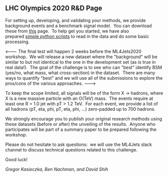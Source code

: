 ## LHC Olympics 2020 R\&D Page

For setting up, developing, and validating your methods, we provide background events and a benchmark signal model.  You can download these from [this](https://zenodo.org/record/2629073#.XKdewGXlRg0) page.  To help get you started, we have also prepared [simple python scripts](https://github.com/lhcolympics2020/parsingscripts) to read in the data and do some basic processing. 

<--- The final test will happen 2 weeks before the ML4Jets2020 workshop.  We will release a new dataset where the "background" will be similar to but not identical to the one in the development set (as is true in real data!).  The goal of the challenge is to see who can "best" identify BSM (yes/no, what mass, what cross-section) in the dataset.  There are many ways to quantify "best" and we will use all of the submissions to explore the pros/cons of the various approaches. ---> 

To keep the scope limited, all signals will be of the form X -> hadrons, where X is a new massive particle with an O(TeV) mass.  The events require at least one R = 1.0 jet with pT > 1.2 TeV.  For each event, we provide a list of all hadrons (pT, eta, phi, pT, eta, phi, ...) zero-padded up to 700 hadrons.

We strongly encourage you to publish your original research methods using these datasets (before or after) the unveiling of the results.  Anyone who participates will be part of a summary paper to be prepared following the workshop.

Please do not hesitate to ask questions:  we will use the ML4Jets slack channel to discuss technical questions related to this challenge. 

Good luck!

_Gregor Kasieczka, Ben Nachman, and David Shih_

